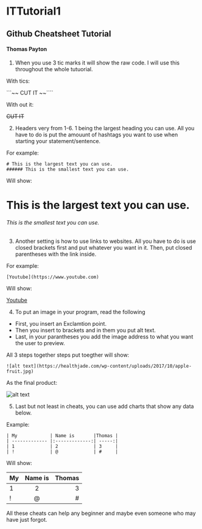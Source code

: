 # ITTutorial1
## Github Cheatsheet Tutorial
#### Thomas Payton

1. When you use 3 tic marks it will show the raw code. I will use this throughout the whole tutuorial.

With tics:

```~~ CUT IT ~~````

With out it:

~~CUT IT~~


2. Headers very from 1-6. 1 being the largest heading you can use. All you have to do is put the amouunt of hashtags you want         to use when starting your statement/sentence.

For example:

``` 
# This is the largest text you can use.    
###### This is the smallest text you can use. 
```
Will show: 

# This is the largest text you can use.    
###### This is the smallest text you can use. 


3. Another setting is how to use links to websites. All you have to do is use closed brackets first and put whatever you want in it. Then, put closed parentheses with the link inside.

For example:

```
[Youtube](https://www.youtube.com)
```

Will show:

[Youtube](https://www.youtube.com)

4. To put an image in your program, read the following
  
  * First, you insert an Exclamtion point. 
  * Then you insert to brackets and in them you put alt text.
  * Last, in your parantheses you add the image address to what you want the user to preview.
  
All 3 steps together steps put toegther will show:

```
![alt text](https://healthjade.com/wp-content/uploads/2017/10/apple-fruit.jpg)
```

As the final product:

![alt text](https://healthjade.com/wp-content/uploads/2017/10/apple-fruit.jpg)

5. Last but not least in cheats, you can use add charts that show any data below.

Example: 

```
| My            | Name is       |Thomas |
| ------------- |:-------------:| -----:|
| 1             | 2             | 3     |
| !             | @             | #     |
```

Will show:

| My            | Name is       |Thomas |
| ------------- |:-------------:| -----:|
| 1             | 2             | 3     |
| !             | @             | #     |

All these cheats can help any beginner and maybe even someone who may have just forgot. 
